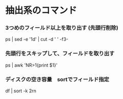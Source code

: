 # 抽出系のコマンド

### 3つめのフィールド以上を取り出す (先頭行削除)
ps | sed -e '1d' | cut -d ' ' -f3-

### 先頭行をスキップして、フィールドを取り出す
ps  | awk  'NR>1{print $1}'

### ディスクの空き容量　sortでフィールド指定　
df | sort -k 2rn
